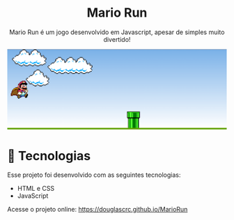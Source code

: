 <h1 align="center"> Mario Run </h1>
<p align="center">Mario Run é um jogo desenvolvido em Javascript, apesar de simples muito divertido!
</p>
  
<p align="center" >
  <img src="Imgs/Cmario.png" alt="Mario Run">
</p>

# 🚀 Tecnologias

Esse projeto foi desenvolvido com as seguintes tecnologias:

- HTML e CSS
- JavaScript

Acesse o projeto online: https://douglascrc.github.io/MarioRun

